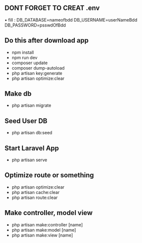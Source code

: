 ## DONT FORGET TO CREAT .env
 • fill :
    DB_DATABASE=nameofbdd
    DB_USERNAME=userNameBdd
    DB_PASSWORD=psswdOfBdd

## Do this after download app
- npm install
- npm run dev
- composer update
- composer dump-autoload
- php artisan key:generate
- php artisan optimize:clear

## Make db
- php artisan migrate 

## Seed User DB 
- php artisan db:seed

## Start Laravel App
- php artisan serve

## Optimize route or something
- php artisan optimize:clear
- php artisan cache:clear
- php artisan route:clear

## Make controller, model view
- php artisan make:controller [name]
- php artisan make:model [name]
- php artisan make:view [name]



